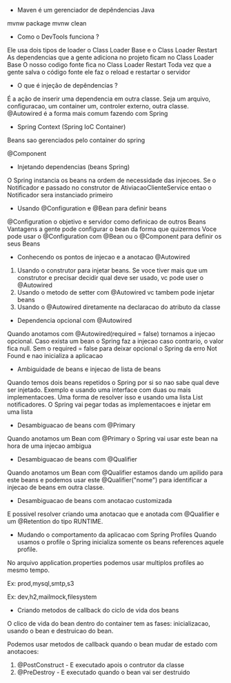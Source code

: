 - Maven é um gerenciador de depêndencias Java

mvnw package
mvnw clean

- Como o DevTools funciona ?

Ele usa dois tipos de loader o Class Loader Base e o Class Loader Restart
As dependencias que a gente adiciona no projeto ficam no Class Loader Base
O nosso codigo fonte fica no Class Loader Restart
Toda vez que a gente salva o código fonte ele faz o reload e restartar o servidor

- O que é injeção de depêndencias ?

É a ação de inserir uma dependencia em outra classe. 
Seja um arquivo, configuracao, um container um, controler externo, outra classe.
@Autowired é a forma mais comum fazendo com Spring

- Spring Context (Spring IoC Container)

Beans sao gerenciados pelo container do spring

@Component

- Injetando dependencias (beans Spring)

O Spring instancia os beans na ordem de necessidade das injecoes. 
Se o Notificador e passado no construtor de AtiviacaoClienteService 
entao o Notificador sera instanciado primeiro

- Usando @Configuration e @Bean para definir beans

@Configuration o objetivo e servidor como definicao de outros Beans
Vantagens a gente pode configurar o bean da forma que quizermos
Voce pode usar o @Configuration com @Bean ou o @Component para definir os seus Beans

- Conhecendo os pontos de injecao e a anotacao @Autowired
1. Usando o construtor para injetar beans. Se voce tiver mais que um construtor e precisar decidir qual deve ser usado, vc pode user o @Autowired
2. Usando o metodo de setter com @Autowired vc tambem pode injetar beans
3. Usando o @Autowired diretamente na declaracao do atributo da classe

- Dependencia opcional com @Autowired

Quando anotamos com @Autowired(required = false) tornamos a injecao opcional. Caso exista um bean o Spring faz a injecao caso contrario, o valor fica null.
Sem o required = false para deixar opcional o Spring da erro Not Found e nao inicializa a aplicacao

- Ambiguidade de beans e injecao de lista de beans

Quando temos dois beans repetidos o Spring por si so nao sabe qual deve ser injetado. Exemplo e usando uma interface com duas ou mais implementacoes.
Uma forma de resolver isso e usando uma lista List<Notificador> notificadores. O Spring vai pegar todas as implementacoes e injetar em uma lista

- Desambiguacao de beans com @Primary

Quando anotamos um Bean com @Primary o Spring vai usar este bean na hora de uma injecao ambigua

- Desambiguacao de beans com @Qualifier

Quando anotamos um Bean com @Qualifier estamos dando um apilido para este beans e podemos usar este @Qualifier("nome") para identificar a injecao de beans em outra classe.

- Desambiguacao de beans com anotacao customizada

E possivel resolver criando uma anotacao que e anotada com @Qualifier e um @Retention do tipo RUNTIME.

- Mudando o comportamento da aplicacao com Spring Profiles
Quando usamos o profile o Spring inicializa somente os beans references aquele profile.

No arquivo application.properties podemos usar multiplos profiles ao mesmo tempo. 

Ex: prod,mysql,smtp,s3

Ex: dev,h2,mailmock,filesystem

- Criando metodos de callback do ciclo de vida dos beans

O clico de vida do bean dentro do container tem as fases: inicializacao, usando o bean e destruicao do bean.

Podemos usar metodos de callback quando o bean mudar de estado com anotacoes: 
1. @PostConstruct - E executado apois o contrutor da classe
2. @PreDestroy - E executado quando o bean vai ser destruido


